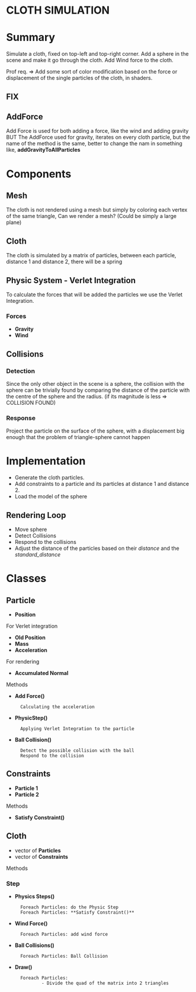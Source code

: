 # **CLOTH SIMULATION**

# Summary

Simulate a cloth, fixed on top-left and top-right corner.
Add a sphere in the scene and make it go through the cloth.
Add Wind force to the cloth.

Prof req. => Add some sort of color modification based on the force or displacement of the single particles of the cloth, in shaders.

## FIX

## AddForce

Add Force is used for both adding a force, like the wind and adding gravity
BUT 
The AddForce used for gravity, iterates on every cloth particle, but the name of the method is the same,
better to change the nam in something like, **addGravityToAllParticles**

# **Components**

## **Mesh**
The cloth is not rendered using a mesh but simply by coloring each vertex of the same triangle,
Can we render a mesh? (Could be simply a large plane)

## **Cloth**

The cloth is simulated by a matrix of particles, between each particle, distance 1 and distance 2, there will be a spring

## **Physic System - Verlet Integration**

To calculate the forces that will be added the particles we use the Verlet Integration.

### **Forces**

- **Gravity**
- **Wind**

## **Collisions**

### **Detection**
Since the only other object in the scene is a sphere, the collision with the sphere can be trivially found by comparing the distance of the particle with the centre of the sphere and the radius. (if its magnitude is less => COLLISION FOUND)

### **Response**
Project the particle on the surface of the sphere, with a displacement big enough that the problem of triangle-sphere cannot happen


# Implementation


- Generate the cloth particles.
- Add constraints to a particle and its particles at distance 1 and distance 2.
- Load the model of the sphere

## Rendering Loop

- Move sphere
- Detect Collisions
- Respond to the collisions
- Adjust the distance of the particles based on their *distance* and the *standard_distance*


# **Classes**

## **Particle**

- **Position**


For Verlet integration


- **Old Position**
- **Mass**
- **Acceleration**

For rendering

- **Accumulated Normal**


Methods

- **Add Force()**

        Calculating the acceleration

- **PhysicStep()**

        Applying Verlet Integration to the particle

- **Ball Collision()**

        Detect the possible collision with the ball
        Respond to the collision



## **Constraints**

- **Particle 1**
- **Particle 2**


Methods

- **Satisfy Constraint()**


## **Cloth**

- vector of **Particles**
- vector of **Constraints**


Methods

### **Step**

- **Physics Steps()**

        Foreach Particles: do the Physic Step
        Foreach Particles: **Satisfy Constraint()**

- **Wind Force()**

        Foreach Particles: add wind force

- **Ball Collisions()**

        Foreach Particles: Ball Collision

- **Draw()**

        Foreach Particles: 
                - Divide the quad of the matrix into 2 triangles
